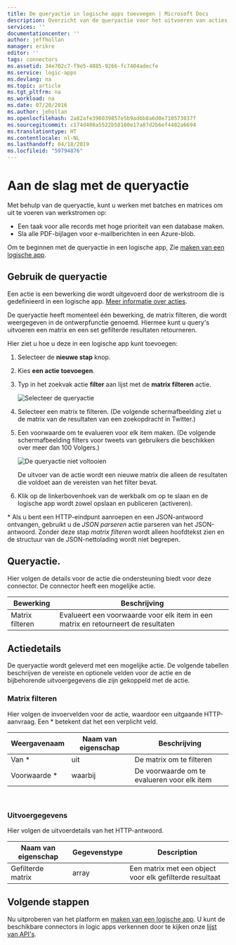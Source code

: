 ```yaml
---
title: De queryactie in logische apps toevoegen | Microsoft Docs
description: Overzicht van de queryactie voor het uitvoeren van acties zoals matrix filteren.
services: ''
documentationcenter: ''
author: jeffhollan
manager: erikre
editor: ''
tags: connectors
ms.assetid: 34e702c7-f9e5-4885-9266-fc7404adecfe
ms.service: logic-apps
ms.devlang: na
ms.topic: article
ms.tgt_pltfrm: na
ms.workload: na
ms.date: 07/20/2016
ms.author: jehollan
ms.openlocfilehash: 2a82afe396039857e5b9ad6b8a6d0e710573037f
ms.sourcegitcommit: c174d408a5522b58160e17a87d2b6ef4482a6694
ms.translationtype: HT
ms.contentlocale: nl-NL
ms.lasthandoff: 04/18/2019
ms.locfileid: "59794876"
---
```

# <a name="get-started-with-the-query-action"></a>Aan de slag met de queryactie
Met behulp van de queryactie, kunt u werken met batches en matrices om uit te voeren van werkstromen op:

* Een taak voor alle records met hoge prioriteit van een database maken.
* Sla alle PDF-bijlagen voor e-mailberichten in een Azure-blob.

Om te beginnen met de queryactie in een logische app, Zie [maken van een logische app](../logic-apps/quickstart-create-first-logic-app-workflow.md).

## <a name="use-the-query-action"></a>Gebruik de queryactie
Een actie is een bewerking die wordt uitgevoerd door de werkstroom die is gedefinieerd in een logische app. 
[Meer informatie over acties](../connectors/apis-list.md).  

De queryactie heeft momenteel één bewerking, de matrix filteren, die wordt weergegeven in de ontwerpfunctie genoemd. Hiermee kunt u query's uitvoeren een matrix en een set gefilterde resultaten retourneren.

Hier ziet u hoe u deze in een logische app kunt toevoegen:

1. Selecteer de **nieuwe stap** knop.
2. Kies **een actie toevoegen**.
3. Typ in het zoekvak actie **filter** aan lijst met de **matrix filteren** actie.
   
    ![Selecteer de queryactie](./media/connectors-native-query/using-action-1.png)
4. Selecteer een matrix te filteren. (De volgende schermafbeelding ziet u de matrix van de resultaten van een zoekopdracht in Twitter.)
5. Een voorwaarde om te evalueren voor elk item maken. (De volgende schermafbeelding filters voor tweets van gebruikers die beschikken over meer dan 100 Volgers.)
   
    ![De queryactie niet voltooien](./media/connectors-native-query/using-action-2.png)
   
    De uitvoer van de actie wordt een nieuwe matrix die alleen de resultaten die voldoet aan de vereisten van het filter bevat.
6. Klik op de linkerbovenhoek van de werkbalk om op te slaan en de logische app wordt zowel opslaan en publiceren (activeren).

\* Als u bent een HTTP-eindpunt aanroepen en een JSON-antwoord ontvangen, gebruikt u de _JSON parseren_ actie parseren van het JSON-antwoord. Zonder deze stap _matrix filteren_ wordt alleen hoofdtekst zien en de structuur van de JSON-nettolading wordt niet begrepen.

## <a name="query-action"></a>Queryactie.
Hier volgen de details voor de actie die ondersteuning biedt voor deze connector. De connector heeft een mogelijke actie.

| Bewerking | Beschrijving |
| --- | --- |
| Matrix filteren |Evalueert een voorwaarde voor elk item in een matrix en retourneert de resultaten |

## <a name="action-details"></a>Actiedetails
De queryactie wordt geleverd met een mogelijke actie. De volgende tabellen beschrijven de vereiste en optionele velden voor de actie en de bijbehorende uitvoergegevens die zijn gekoppeld met de actie.

### <a name="filter-array"></a>Matrix filteren
Hier volgen de invoervelden voor de actie, waardoor een uitgaande HTTP-aanvraag.
Een * betekent dat het een verplicht veld.

| Weergavenaam | Naam van eigenschap | Beschrijving |
| --- | --- | --- |
| Van * |uit |De matrix om te filteren |
| Voorwaarde * |waarbij |De voorwaarde om te evalueren voor elk item |

<br>

### <a name="output-details"></a>Uitvoergegevens
Hier volgen de uitvoerdetails van het HTTP-antwoord.

| Naam van eigenschap | Gegevenstype | Description |
| --- | --- | --- |
| Gefilterde matrix |array |Een matrix met een object voor elk gefilterde resultaat |

## <a name="next-steps"></a>Volgende stappen
Nu uitproberen van het platform en [maken van een logische app](../logic-apps/quickstart-create-first-logic-app-workflow.md). U kunt de beschikbare connectors in logic apps verkennen door te kijken onze [lijst van API's](apis-list.md).

